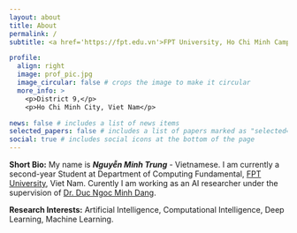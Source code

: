 ```yaml
---
layout: about
title: About
permalink: /
subtitle: <a href='https://fpt.edu.vn'>FPT University, Ho Chi Minh Campus.</a>

profile:
  align: right
  image: prof_pic.jpg
  image_circular: false # crops the image to make it circular
  more_info: >
    <p>District 9,</p>
    <p>Ho Chi Minh City, Viet Nam</p>

news: false # includes a list of news items
selected_papers: false # includes a list of papers marked as "selected={true}"
social: true # includes social icons at the bottom of the page
---
```


**Short Bio:** My name is **<i>Nguyễn Minh Trung</i>** - Vietnamese. I am currently a second-year Student at Department of Computing Fundamental, <a href="https://fpt.edu.vn">FPT University</a>, Viet Nam. Curently I am working as an AI researcher under the supervision of <a href="https://dnmduc.github.io/">Dr. Duc Ngoc Minh Dang</a>.

**Research Interests:** Artificial Intelligence, Computational Intelligence, Deep Learning, Machine Learning.